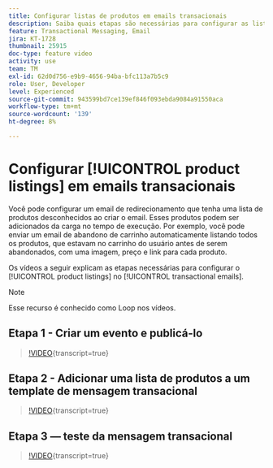 ```yaml
---
title: Configurar listas de produtos em emails transacionais
description: Saiba quais etapas são necessárias para configurar as listas de produtos em emails transacionais.
feature: Transactional Messaging, Email
jira: KT-1728
thumbnail: 25915
doc-type: feature video
activity: use
team: TM
exl-id: 62d0d756-e9b9-4656-94ba-bfc113a7b5c9
role: User, Developer
level: Experienced
source-git-commit: 943599bd7ce139ef846f093ebda9084a91550aca
workflow-type: tm+mt
source-wordcount: '139'
ht-degree: 8%

---
```


# Configurar [!UICONTROL product listings] em emails transacionais

Você pode configurar um email de redirecionamento que tenha uma lista de produtos desconhecidos ao criar o email. Esses produtos podem ser adicionados da carga no tempo de execução. Por exemplo, você pode enviar um email de abandono de carrinho automaticamente listando todos os produtos, que estavam no carrinho do usuário antes de serem abandonados, com uma imagem, preço e link para cada produto.

Os vídeos a seguir explicam as etapas necessárias para configurar o [!UICONTROL product listings] no [!UICONTROL transactional emails].

>[!NOTE]
>
>Esse recurso é conhecido como Loop nos vídeos.

## Etapa 1 - Criar um evento e publicá-lo

>[!VIDEO](https://video.tv.adobe.com/v/25914?learn=on){transcript=true}

## Etapa 2 - Adicionar uma lista de produtos a um template de mensagem transacional

>[!VIDEO](https://video.tv.adobe.com/v/25915?learn=on){transcript=true}

## Etapa 3 — teste da mensagem transacional

>[!VIDEO](https://video.tv.adobe.com/v/25916?learn=on){transcript=true}
